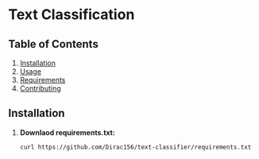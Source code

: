 # Text Classification

## Table of Contents

1. [Installation](#installation)
2. [Usage](#usage)
3. [Requirements](#requirements)
4. [Contributing](#contributing)

## Installation

1. **Downlaod requirements.txt:**
   ```bash
   curl https://github.com/Dirac156/text-classifier/requirements.txt
   ```
